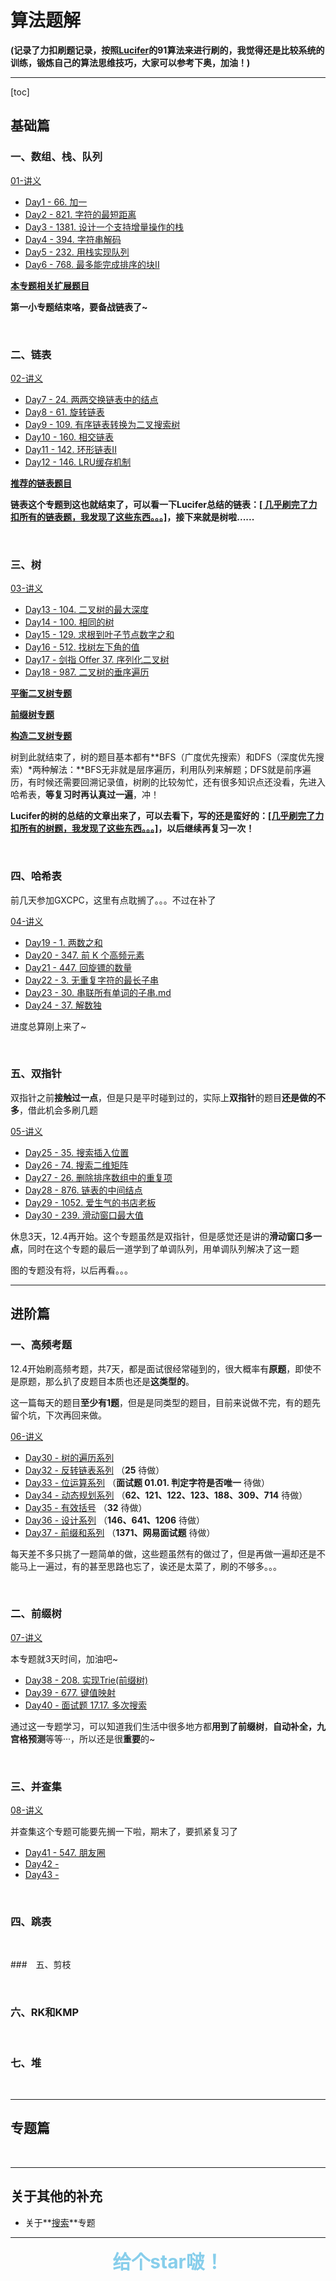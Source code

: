 # 算法题解

**(记录了力扣刷题记录，按照[Lucifer](https://github.com/azl397985856)的91算法来进行刷的，我觉得还是比较系统的训练，锻炼自己的算法思维技巧，大家可以参考下奥，加油！)**

---


[toc]

## 基础篇

### 一、数组、栈、队列

[01-讲义](./lecture/01-basic.md)

-   [Day1 - 66. 加一](./solution/基础/数组、栈、队列/Day1-66.加一.md)
-   [Day2 - 821. 字符的最短距离](./solution/基础/数组、栈、队列/Day2-821.字符的最短距离.md)
-   [Day3 - 1381. 设计一个支持增量操作的栈](./solution/基础/数组、栈、队列/Day3-1381.设计一个支持增量操作的栈.md)
-   [Day4 - 394. 字符串解码](./solution/基础/数组、栈、队列/Day4-394.字符串解码.md)
-   [Day5 - 232. 用栈实现队列](./solution/基础/数组、栈、队列/Day5-232.用栈实现队列.md)
-   [Day6 - 768. 最多能完成排序的块II](./solution/基础/数组、栈、队列/Day6-768.最多能完成排序的块II.md)

**[本专题相关扩展题目](./solution/基础/数组、栈、队列/优质题目.md)**

**第一小专题结束咯，要备战链表了~**

<br>

### 二、链表

[02-讲义](./lecture/02-basic.md)

-   [Day7 - 24. 两两交换链表中的结点](./solution/基础/链表/Day7-24.两两交换链表中的结点.md)
-   [Day8 - 61. 旋转链表](./solution/基础/链表/Day8-61.旋转链表.md)
-   [Day9 - 109. 有序链表转换为二叉搜索树](./solution/基础/链表/Day9-109.有序链表转换为二叉搜索树.md)
-   [Day10 - 160. 相交链表](./solution/基础/链表/Day10-160.相交链表.md)
-   [Day11 - 142. 环形链表II](./solution/基础/链表/Day11-142.环形链表II.md)
-   [Day12 - 146. LRU缓存机制](./solution/基础/链表/Day12-146.LRU缓存机制.md)

**[推荐的链表题目](./other/有关链表的推荐题目.md)**

**链表这个专题到这也就结束了，可以看一下Lucifer总结的链表：[[ 几乎刷完了力扣所有的链表题，我发现了这些东西。。。]](https://lucifer.ren/blog/2020/11/08/linked-list/)，接下来就是树啦......**

<br>

### 三、树

[03-讲义](./lecture/03-basic.md)

-   [Day13 - 104. 二叉树的最大深度](./solution/基础/树/Day13-104.二叉树的最大深度.md)
-   [Day14 - 100. 相同的树](./solution/基础/树/Day14-100.相同的树.md)
-   [Day15 - 129. 求根到叶子节点数字之和](./solution/基础/树/Day15-129.求根到叶子节点数字之和.md)
-   [Day16 - 512. 找树左下角的值](./solution/基础/树/Day16-512.找树左下角的值.md)
-   [Day17 - 剑指 Offer 37. 序列化二叉树](./solution/基础/树/Day17-剑指Offer37.序列化二叉树.md)
-   [Day18 - 987. 二叉树的垂序遍历](./solution/基础/树/Day18-987.二叉树的垂序遍历.md)

**[平衡二叉树专题](./topic/balanced-tree.md)**

**[前缀树专题](./topic/trie.md)**

**[构造二叉树专题](./topic/construct-binary-tree.md)**

树到此就结束了，树的题目基本都有**BFS（广度优先搜索）和DFS（深度优先搜索）*两种解法：**BFS无非就是层序遍历，利用队列来解题；DFS就是前序遍历，有时候还需要回溯记录值，树刷的比较匆忙，还有很多知识点还没看，先进入哈希表，**等复习时再认真过一遍**，冲！

**Lucifer的树的总结的文章出来了，可以去看下，写的还是蛮好的：[[几乎刷完了力扣所有的树题，我发现了这些东西。。。]](https://lucifer.ren/blog/2020/11/23/tree/)，以后继续再复习一次！**

<br>

### 四、哈希表

前几天参加GXCPC，这里有点耽搁了。。。不过在补了

[04-讲义](./lecture/04-basic.md)

-   [Day19 - 1. 两数之和](./solution/基础/哈希表/Day19-1.两数之和.md)
-   [Day20 - 347. 前 K 个高频元素](./solution/基础/哈希表/Day20-347.前K个高频元素.md)
-   [Day21 - 447. 回旋镖的数量](./solution/基础/哈希表/Day21-447.回旋镖的数量.md)
-   [Day22 - 3. 无重复字符的最长子串](./solution/基础/哈希表/Day22-3.无重复字符的最长子串.md)
-   [Day23 - 30. 串联所有单词的子串.md](./solution/基础/哈希表/Day23-30.串联所有单词的子串.md)
-   [Day24 - 37. 解数独](./solution/基础/哈希表/Day24-37.解数独.md)

进度总算刚上来了~

<br>

### 五、双指针

双指针之前**接触过一点**，但是只是平时碰到过的，实际上**双指针**的题目**还是做的不多**，借此机会多刷几题

[05-讲义](./lecture/05-basic.md)

-   [Day25 - 35. 搜索插入位置](./solution/基础/双指针/Day25-35.搜索插入位置.md)
-   [Day26 - 74. 搜索二维矩阵](./solution/基础/双指针/Day26-74.搜索二维矩阵.md)
-   [Day27 - 26. 删除排序数组中的重复项](./solution/基础/双指针/Day27-26.删除排序数组中的重复项.md)
-   [Day28 - 876. 链表的中间结点](./solution/基础/双指针/Day28-876.链表的中间结点.md)
-   [Day29 - 1052. 爱生气的书店老板](./solution/基础/双指针/Day29-1052.爱生气的书店老板.md)
-   [Day30 - 239. 滑动窗口最大值](./solution/基础/双指针/Day30-239.滑动窗口最大值.md)

休息3天，12.4再开始。这个专题虽然是双指针，但是感觉还是讲的**滑动窗口多一点**，同时在这个专题的最后一道学到了单调队列，用单调队列解决了这一题

图的专题没有将，以后再看。。。

---

## 进阶篇

### 一、高频考题

12.4开始刷高频考题，共7天，都是面试很经常碰到的，很大概率有**原题**，即使不是原题，那么扒了皮题目本质也还是**这类型的**。

这一篇每天的题目**至少有1题**，但是是同类型的题目，目前来说做不完，有的题先留个坑，下次再回来做。

[06-讲义](./lecture/06-advanced.md)

-   [Day30 - 树的遍历系列](./solution/进阶/高频考题/Day31-树的遍历系列.md)
-   [Day32 - 反转链表系列](./solution/进阶/高频考题/Day32-反转链表系列.md) （**25** 待做）
-   [Day33 - 位运算系列](./solution/进阶/高频考题/Day33-位运算系列.md) （**面试题 01.01. 判定字符是否唯一** 待做）
-   [Day34 - 动态规划系列](./solution/进阶/高频考题/Day34-动态规划系列.md) （**62、121、122、123、188、309、714** 待做）
-   [Day35 - 有效括号](./solution/进阶/高频考题/Day35-有效括号.md) （**32** 待做）
-   [Day36 - 设计系列](./solution/进阶/高频考题/Day36-设计系列.md) （**146、641、1206** 待做）
-   [Day37 - 前缀和系列](./solution/进阶/高频考题/Day37-前缀和系列.md) （**1371、网易面试题** 待做）

每天差不多只挑了一题简单的做，这些题虽然有的做过了，但是再做一遍却还是不能马上一遍过，有的甚至思路也忘了，诶还是太菜了，刷的不够多。。。

<br>

### 二、前缀树

[07-讲义](./lecture/07-advanced.md)

本专题就3天时间，加油吧~

-   [Day38 - 208. 实现Trie(前缀树)](./solution/进阶/前缀树/Day38-208.实现Trie(前缀树).md)
-   [Day39 - 677. 键值映射](./solution/进阶/前缀树/Day39-677.键值映射.md)
-   [Day40 - 面试题 17.17. 多次搜索](./solution/进阶/前缀树/Day40-面试题17.17.多次搜索.md)

通过这一专题学习，可以知道我们生活中很多地方都**用到了前缀树**，**自动补全，九宫格预测**等等···，所以还是很**重要**的~

<br>

### 三、并查集

[08-讲义](./lecture/08-advanced.md)

并查集这个专题可能要先搁一下啦，期末了，要抓紧复习了

-   [Day41 - 547. 朋友圈](./solution/进阶/并查集/Day41-547.朋友圈.md)
-   [Day42 - ]()
-   [Day43 - ]()

<br>

### 四、跳表

<br>

###　五、剪枝

<br>

### 六、RK和KMP

<br>

### 七、堆

<br>

---

## 专题篇

<br>

---

## 关于其他的补充

-   关于**[搜索](https://github.com/leetcode-pp/91alg-2/blob/master/lecture/topic-search.md)**专题

---


<center style="color: skyblue; font-size: 30px; font-weight: bold;">给个star啵！</center>